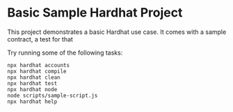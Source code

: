 # Basic Sample Hardhat Project

This project demonstrates a basic Hardhat use case. It comes with a sample contract, a test for that

Try running some of the following tasks:

```shell
npx hardhat accounts
npx hardhat compile
npx hardhat clean
npx hardhat test
npx hardhat node
node scripts/sample-script.js
npx hardhat help
```
